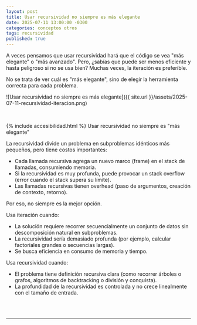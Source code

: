 ```yaml
---
layout: post
title: Usar recursividad no siempre es más elegante
date: 2025-07-11 13:00:00 -0300
categories: conceptos otros
tags: recursividad
published: true
---
```


A veces pensamos que usar recursividad hará que el código se vea "más elegante" o "más avanzado". Pero, ¿sabías que puede ser menos eficiente y hasta peligroso si no se usa bien? Muchas veces, la iteración es preferible.

No se trata de ver cuál es "más elegante", sino de elegir la herramienta correcta para cada problema.


![Usar recursividad no siempre es más elegante]({{ site.url }}/assets/2025-07-11-recursividad-iteracion.png)


&nbsp;

{% include accesibilidad.html %}
Usar recursividad no siempre es "más elegante"

La recursividad divide un problema en subproblemas idénticos más pequeños, pero tiene costos importantes:
- Cada llamada recursiva agrega un nuevo marco (frame) en el stack de llamadas, consumiendo memoria.
- Si la recursividad es muy profunda, puede provocar un stack overflow (error cuando el stack supera su límite).
- Las llamadas recursivas tienen overhead (paso de argumentos, creación de contexto, retorno).

Por eso, no siempre es la mejor opción.

Usa iteración cuando:
- La solución requiere recorrer secuencialmente un conjunto de datos sin descomposición natural en subproblemas.
- La recursividad sería demasiado profunda (por ejemplo, calcular factoriales grandes o secuencias largas).
- Se busca eficiencia en consumo de memoria y tiempo.

Usa recursividad cuando:
- El problema tiene definición recursiva clara (como recorrer árboles o grafos, algoritmos de backtracking o división y conquista).
- La profundidad de la recursividad es controlada y no crece linealmente con el tamaño de entrada.


</div></details>
<br />&nbsp;
<hr />
